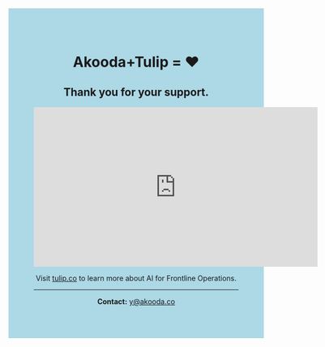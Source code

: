 <div style="background-color: #add8e6; padding: 50px; text-align: center;">

# Akooda+Tulip = ❤️

## Thank you for your support.

<iframe width="560" height="315"
src="https://www.youtube.com/embed/GhEYkvbFY4o?autoplay=1"
title="YouTube video player"
frameborder="0"
allow="accelerometer; autoplay; clipboard-write; encrypted-media; gyroscope; picture-in-picture"
allowfullscreen>
</iframe>

Visit [tulip.co](https://tulip.co) to learn more about AI for Frontline Operations.

---

**Contact:** [y@akooda.co](mailto:y@akooda.co)
